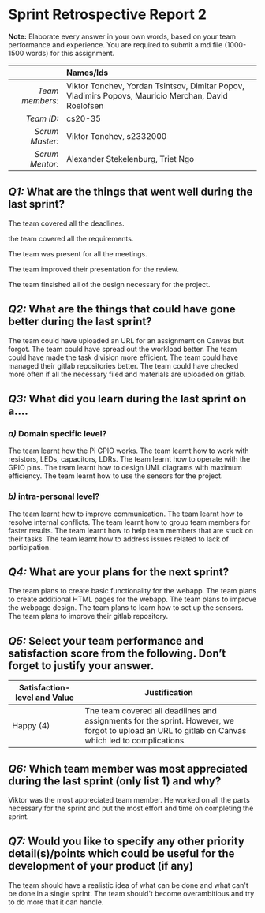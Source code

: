 # Sprint Retrospective Report 2

**Note:** Elaborate every answer in your own words, based on your team performance and experience. You are required to submit a md file (1000-1500 words) for this assignment.
 
|                  | **Names/Ids**  |
|-----------------:|:---------------|
| *Team members:*  |Viktor Tonchev, Yordan Tsintsov, Dimitar Popov, Vladimirs Popovs, Mauricio Merchan, David Roelofsen|
| *Team ID:*       |cs20-35|
| *Scrum  Master:* |Viktor Tonchev, s2332000|
| *Scrum  Mentor:* |Alexander Stekelenburg, Triet Ngo|
 

## *Q1:* What are the things that went well during the last sprint? 
The team covered all the deadlines.

the team covered all the requirements.

The team was present for all the meetings.

The team improved their presentation for the review.

The team finsished all of the design necessary for the project.

## *Q2:* What are the things that could have gone better during the last sprint?
The team could have uploaded an URL for an assignment on Canvas but forgot.
The team could have spread out the workload better.
The team could have made the task division more efficient.
The team could have managed their gitlab repositories better.
The team could have checked more often if all the necessary filed and materials are uploaded on gitlab.
## *Q3:* What did you learn during the last sprint on a….

### *a)* Domain specific level?
The team learnt how the Pi GPIO works.
The team learnt how to work with resistors, LEDs, capacitors, LDRs.
The team learnt how to operate with the GPIO pins.
The team learnt how to design UML diagrams with maximum efficiency.
The team learnt how to use the sensors for the project.
### *b)* intra-personal level?
The team learnt how to improve communication.
The team learnt how to resolve internal conflicts.
The team learnt how to group team members for faster results.
The team learnt how to help team members that are stuck on their tasks.
The team learnt how to address issues related to lack of participation.
## *Q4:* What are your plans for the next sprint?
The team plans to create basic functionality for the webapp.
The team plans to create additional HTML pages for the webapp.
The team plans to improve the webpage design.
The team plans to learn how to set up the sensors.
The team plans to improve their gitlab repository.
## *Q5:* Select your team performance and satisfaction score from the following. Don’t forget to justify your answer.

| **Satisfaction-level  and Value** | **Justification** |
| --------------------------------- | ----------------- |
| Happy  (4)                        |The team covered all deadlines and assignments for the sprint. However, we forgot to upload an URL to gitlab on Canvas which led to complications.|

## *Q6:* Which team member was most appreciated during the last sprint (only list 1) and why?
Viktor was the most appreciated team member. He worked on all the parts necessary for the sprint and put the most effort and time on completing the sprint.
## *Q7:*  Would you like to specify any other priority detail(s)/points which could be useful for the development of your product (if any)
The team should have a realistic idea of what can be done and what can't be done in a single sprint.
The team should't become overambitious and try to do more that it can handle.